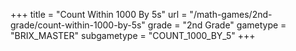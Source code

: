 +++
title = "Count Within 1000 By 5s"
url = "/math-games/2nd-grade/count-within-1000-by-5s"
grade = "2nd Grade"
gametype = "BRIX_MASTER"
subgametype = "COUNT_1000_BY_5"
+++